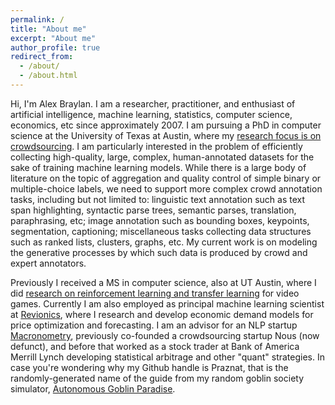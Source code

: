 ```yaml
---
permalink: /
title: "About me"
excerpt: "About me"
author_profile: true
redirect_from: 
  - /about/
  - /about.html
---
```


Hi, I'm Alex Braylan. I am a researcher, practitioner, and enthusiast of artificial intelligence, machine learning, statistics, computer science, economics, etc since approximately 2007. I am pursuing a PhD in computer science at the University of Texas at Austin, where my [research focus is on crowdsourcing](http://ir.ischool.utexas.edu/). I am particularly interested in the problem of efficiently collecting high-quality, large, complex, human-annotated datasets for the sake of training machine learning models. While there is a large body of literature on the topic of aggregation and quality control of simple binary or multiple-choice labels, we need to support more complex crowd annotation tasks, including but not limited to: linguistic text annotation such as text span highlighting, syntactic parse trees, semantic parses, translation, paraphrasing, etc; image annotation such as bounding boxes, keypoints, segmentation, captioning; miscellaneous tasks collecting data structures such as ranked lists, clusters, graphs, etc. My current work is on modeling the generative processes by which such data is produced by crowd and expert annotators.

Previously I received a MS in computer science, also at UT Austin, where I did [research on reinforcement learning and transfer learning](http://nn.cs.utexas.edu/?braylan) for video games. Currently I am also employed as principal machine learning scientist at [Revionics](https://www.revionics.com/), where I research and develop economic demand models for price optimization and forecasting. I am an advisor for an NLP startup [Macronometry](https://www.macronometry.com/insights), previously co-founded a crowdsourcing startup Nous (now defunct), and before that worked as a stock trader at Bank of America Merrill Lynch developing statistical arbitrage and other "quant" strategies. In case you're wondering why my Github handle is Praznat, that is the randomly-generated name of the guide from my random goblin society simulator, [Autonomous Goblin Paradise](https://github.com/Praznat/AGP).